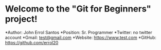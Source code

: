 # Welcome to the "Git for Beginners" project!

*Author: John Errol Santos
*Position: Sr. Programmer
*Twitter: no twitter account
*Gmail: test@gmail.com
*Website: https://www.test.com
*GitHub: https://github.com/errol20